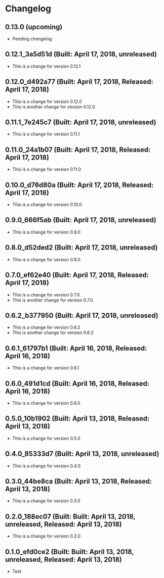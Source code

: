 # Changelog


## 0.13.0 (upcoming)

* Pending changelog

## 0.12.1_3a5d51d (Built: April 17, 2018, unreleased)

* This is a change for version 0.12.1

## 0.12.0_d492a77 (Built: April 17, 2018, Released: April 17, 2018)

* This is a change for version 0.12.0
* This is another change for version 0.12.0

## 0.11.1_7e245c7 (Built: April 17, 2018, unreleased)

* This is a change for version 0.11.1

## 0.11.0_24a1b07 (Built: April 17, 2018, Released: April 17, 2018)

* This is a change for version 0.11.0

## 0.10.0_d76d80a (Built: April 17, 2018, Released: April 17, 2018)

* This is a change for version 0.10.0

## 0.9.0_666f5ab (Built: April 17, 2018, unreleased)

* This is a change for version 0.9.0

## 0.8.0_d52ded2 (Built: April 17, 2018, unreleased)

* This is a change for version 0.8.0

## 0.7.0_ef62e40 (Built: April 17, 2018, Released: April 17, 2018)

* This is a change for version 0.7.0
* This is another change for version 0.7.0

## 0.6.2_b377950 (Built: April 17, 2018, unreleased)

* This is a change for version 0.6.2
* This is another change for version 0.6.2

## 0.6.1_61797b1 (Built: April 16, 2018, Released: April 16, 2018)

* This is a change for version 0.6.1

## 0.6.0_491d1cd (Built: April 16, 2018, Released: April 16, 2018)

* This is a change for version 0.6.0

## 0.5.0_10b1902 (Built: April 13, 2018, Released: April 13, 2018)

* This is a change for version 0.5.0

## 0.4.0_85333d7 (Built: April 13, 2018, unreleased)

* This is a change for version 0.4.0

## 0.3.0_44be8ca (Built: April 13, 2018, Released: April 13, 2018)

* This is a change for version 0.3.0

## 0.2.0_188ec07 (Built: Built: April 13, 2018, unreleased, Released: April 13, 2018)

* This is a change for version 0.2.0

## 0.1.0_efd0ce2 (Built: Built: April 13, 2018, unreleased, Released: April 13, 2018)

* Test

